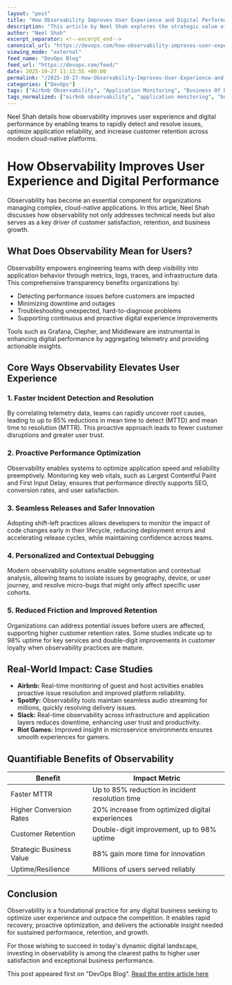 ```yaml
---
layout: "post"
title: "How Observability Improves User Experience and Digital Performance"
description: "This article by Neel Shah explores the strategic value of observability in enhancing user experience and digital performance. It examines real-world case studies from Airbnb, Spotify, and Slack, and outlines key benefits such as faster incident resolution, proactive performance optimization, and higher customer retention. The article emphasizes core observability practices, the importance of real-time monitoring, and the impact of tools like Grafana and Clepher in enabling seamless digital experiences."
author: "Neel Shah"
excerpt_separator: <!--excerpt_end-->
canonical_url: "https://devops.com/how-observability-improves-user-experience-and-digital-performance/"
viewing_mode: "external"
feed_name: "DevOps Blog"
feed_url: "https://devops.com/feed/"
date: 2025-10-27 11:13:55 +00:00
permalink: "/2025-10-27-How-Observability-Improves-User-Experience-and-Digital-Performance.html"
categories: ["DevOps"]
tags: ["Airbnb Observability", "Application Monitoring", "Business Of DevOps", "Clepher", "Cloud Native", "Cloud Native Observability", "Cloud Native Platforms", "Contributed Content", "Customer Retention", "DevOps", "DevOps Observability", "DevOps Practices", "Digital Experience Monitoring", "Digital Performance", "Digital Reliability", "Grafana", "Incident Detection", "Microservices", "Microservices Observability", "MTTR Reduction", "Observability", "Observability Strategy", "Observability Tools", "Performance Optimization", "Posts", "Proactive Performance", "Real Time Monitoring", "Shift Left", "Shift Left Practices", "Slack Uptime", "Social Facebook", "Social LinkedIn", "Social X", "Spotify Performance Monitoring", "Telemetry Data", "Uptime Monitoring", "User Experience", "User Satisfaction"]
tags_normalized: ["airbnb observability", "application monitoring", "business of devops", "clepher", "cloud native", "cloud native observability", "cloud native platforms", "contributed content", "customer retention", "devops", "devops observability", "devops practices", "digital experience monitoring", "digital performance", "digital reliability", "grafana", "incident detection", "microservices", "microservices observability", "mttr reduction", "observability", "observability strategy", "observability tools", "performance optimization", "posts", "proactive performance", "real time monitoring", "shift left", "shift left practices", "slack uptime", "social facebook", "social linkedin", "social x", "spotify performance monitoring", "telemetry data", "uptime monitoring", "user experience", "user satisfaction"]
---
```


Neel Shah details how observability improves user experience and digital performance by enabling teams to rapidly detect and resolve issues, optimize application reliability, and increase customer retention across modern cloud-native platforms.<!--excerpt_end-->

# How Observability Improves User Experience and Digital Performance

Observability has become an essential component for organizations managing complex, cloud-native applications. In this article, Neel Shah discusses how observability not only addresses technical needs but also serves as a key driver of customer satisfaction, retention, and business growth.

## What Does Observability Mean for Users?

Observability empowers engineering teams with deep visibility into application behavior through metrics, logs, traces, and infrastructure data. This comprehensive transparency benefits organizations by:

- Detecting performance issues before customers are impacted
- Minimizing downtime and outages
- Troubleshooting unexpected, hard-to-diagnose problems
- Supporting continuous and proactive digital experience improvements

Tools such as Grafana, Clepher, and Middleware are instrumental in enhancing digital performance by aggregating telemetry and providing actionable insights.

## Core Ways Observability Elevates User Experience

### 1. Faster Incident Detection and Resolution

By correlating telemetry data, teams can rapidly uncover root causes, leading to up to 85% reductions in mean time to detect (MTTD) and mean time to resolution (MTTR). This proactive approach leads to fewer customer disruptions and greater user trust.

### 2. Proactive Performance Optimization

Observability enables systems to optimize application speed and reliability preemptively. Monitoring key web vitals, such as Largest Contentful Paint and First Input Delay, ensures that performance directly supports SEO, conversion rates, and user satisfaction.

### 3. Seamless Releases and Safer Innovation

Adopting shift-left practices allows developers to monitor the impact of code changes early in their lifecycle, reducing deployment errors and accelerating release cycles, while maintaining confidence across teams.

### 4. Personalized and Contextual Debugging

Modern observability solutions enable segmentation and contextual analysis, allowing teams to isolate issues by geography, device, or user journey, and resolve micro-bugs that might only affect specific user cohorts.

### 5. Reduced Friction and Improved Retention

Organizations can address potential issues before users are affected, supporting higher customer retention rates. Some studies indicate up to 98% uptime for key services and double-digit improvements in customer loyalty when observability practices are mature.

## Real-World Impact: Case Studies

- **Airbnb:** Real-time monitoring of guest and host activities enables proactive issue resolution and improved platform reliability.
- **Spotify:** Observability tools maintain seamless audio streaming for millions, quickly resolving delivery issues.
- **Slack:** Real-time observability across infrastructure and application layers reduces downtime, enhancing user trust and productivity.
- **Riot Games:** Improved insight in microservice environments ensures smooth experiences for gamers.

## Quantifiable Benefits of Observability

| Benefit                   | Impact Metric                                        |
|--------------------------|-----------------------------------------------------|
| Faster MTTR              | Up to 85% reduction in incident resolution time      |
| Higher Conversion Rates  | 20% increase from optimized digital experiences      |
| Customer Retention       | Double-digit improvement, up to 98% uptime           |
| Strategic Business Value | 88% gain more time for innovation                    |
| Uptime/Resilience        | Millions of users served reliably                    |

## Conclusion

Observability is a foundational practice for any digital business seeking to optimize user experience and outpace the competition. It enables rapid recovery, proactive optimization, and delivers the actionable insight needed for sustained performance, retention, and growth.

For those wishing to succeed in today's dynamic digital landscape, investing in observability is among the clearest paths to higher user satisfaction and exceptional business performance.

This post appeared first on "DevOps Blog". [Read the entire article here](https://devops.com/how-observability-improves-user-experience-and-digital-performance/)
